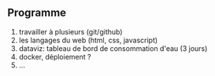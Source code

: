 ## Programme

1. travailler à plusieurs (git/github)
1. les langages du web (html, css, javascript)
1. dataviz: tableau de bord de consommation d'eau (3 jours)
1. docker, déploiement ?
1. ...